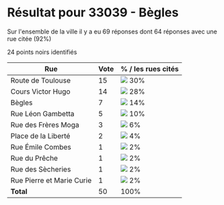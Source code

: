 # Résultat pour 33039 - Bègles

Sur l'ensemble de la ville il y a eu 69 réponses dont 64 réponses avec une rue citée (92%)

24 points noirs identifiés

| Rue | Vote | % / les rues cités|
|-----|------|-------------------|
| Route de Toulouse | 15 | <img src="../../img/bar_30.gif" />&nbsp;30%|
| Cours Victor Hugo | 14 | <img src="../../img/bar_28.gif" />&nbsp;28%|
| Bègles | 7 | <img src="../../img/bar_14.gif" />&nbsp;14%|
| Rue Léon Gambetta | 5 | <img src="../../img/bar_10.gif" />&nbsp;10%|
| Rue des Frères Moga | 3 | <img src="../../img/bar_6.gif" />&nbsp;6%|
| Place de la Liberté | 2 | <img src="../../img/bar_4.gif" />&nbsp;4%|
| Rue Émile Combes | 1 | <img src="../../img/bar_2.gif" />&nbsp;2%|
| Rue du Prêche | 1 | <img src="../../img/bar_2.gif" />&nbsp;2%|
| Rue des Sècheries | 1 | <img src="../../img/bar_2.gif" />&nbsp;2%|
| Rue Pierre et Marie Curie | 1 | <img src="../../img/bar_2.gif" />&nbsp;2%|
| **Total** | 50 | 100%|
